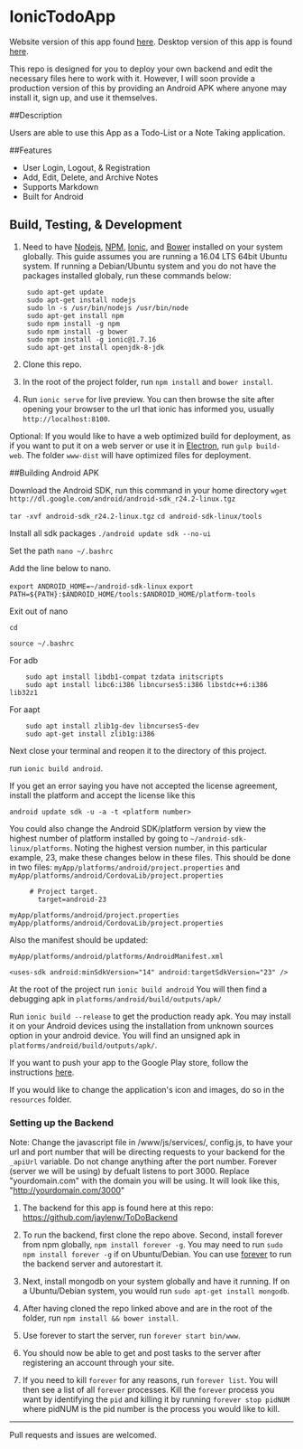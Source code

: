# IonicTodoApp

Website version of this app found [here](https://github.com/jaylenw/AngularJsTodoApp). Desktop version of this app is found [here](https://github.com/jaylenw/ElectronTodoApp).

This repo is designed for you to deploy your own backend and edit the necessary files here to work with it. However, I will soon provide a production version of this by providing an Android APK where anyone may install it, sign up, and use it themselves.

##Description

Users are able to use this App as a Todo-List or a Note Taking application.

##Features

* User Login, Logout, & Registration
* Add, Edit, Delete, and Archive Notes
* Supports Markdown
* Built for Android

## Build, Testing, & Development

1. Need to have [Nodejs](https://nodejs.org/en/), [NPM](https://www.npmjs.com/), [Ionic](http://ionicframework.com/), and [Bower](https://bower.io/) installed on your system globally. This guide assumes you are running a 16.04 LTS 64bit Ubuntu system. If running a Debian/Ubuntu system and you do not have the packages installed globaly, run these commands below:

        sudo apt-get update  
        sudo apt-get install nodejs  
        sudo ln -s /usr/bin/nodejs /usr/bin/node  
        sudo apt-get install npm
        sudo npm install -g npm
        sudo npm install -g bower
        sudo npm install -g ionic@1.7.16
        sudo apt-get install openjdk-8-jdk

2. Clone this repo.

3. In the root of the project folder, run `npm install` and `bower install`.

4. Run `ionic serve` for live preview. You can then browse the site after opening your browser to the url that ionic has informed you, usually `http://localhost:8100`.

Optional: If you would like to have a web optimized build for deployment, as if you want to put it on a web server or use it in [Electron](http://electron.atom.io/), run `gulp build-web`. The folder `www-dist` will have optimized files for deployment.

##Building Android APK

Download the Android SDK, run this command in your home directory
`wget http://dl.google.com/android/android-sdk_r24.2-linux.tgz`

`tar -xvf android-sdk_r24.2-linux.tgz`
`cd android-sdk-linux/tools`

Install all sdk packages
`./android update sdk --no-ui`

Set the path
`nano ~/.bashrc`

Add the line below to nano.

`export ANDROID_HOME=~/android-sdk-linux`
`export PATH=${PATH}:$ANDROID_HOME/tools:$ANDROID_HOME/platform-tools`

Exit out of nano

`cd`

`source ~/.bashrc`

For adb

        sudo apt install libdb1-compat tzdata initscripts
        sudo apt install libc6:i386 libncurses5:i386 libstdc++6:i386 lib32z1

For aapt

        sudo apt install zlib1g-dev libncurses5-dev
        sudo apt-get install zlib1g:i386

Next close your terminal and reopen it to the directory of this project.

run `ionic build android`.

If you get an error saying you have not accepted the license agreement,
install the platform and accept the license like this

`android update sdk -u -a -t <platform number>`

You could also change the Android SDK/platform version by view the highest number
of platform installed by going to `~/android-sdk-linux/platforms`. Noting the highest
version number, in this particular example, 23, make these changes below in these files.
This should be done in two files:
`myApp/platforms/android/project.properties` and
`myApp/platforms/android/CordovaLib/project.properties`

         # Project target.
	       target=android-23

`myApp/platforms/android/project.properties myApp/platforms/android/CordovaLib/project.properties`

Also the manifest should be updated:

`myApp/platforms/android/platforms/AndroidManifest.xml`

`<uses-sdk android:minSdkVersion="14" android:targetSdkVersion="23" />`

At the root of the project run `ionic build android`
You will then find a debugging apk in `platforms/android/build/outputs/apk/`

Run `ionic build --release` to get the production ready apk. You may install it
on your Android devices using the installation from unknown sources option in
your android device. You will find an unsigned apk in `platforms/android/build/outputs/apk/`.

If you want to push your app to the Google Play store, follow the instructions
[here](http://ionicframework.com/docs/guide/publishing.html).

If you would like to change the application's icon and images, do so in the
`resources` folder.


### Setting up the Backend

Note: Change the javascript file in /www/js/services/, config.js,  to have your url and port number
   that will be directing requests to your backend for the `_apiUrl` variable. Do not change anything after the port number. Forever (server we will be using) by defualt listens to port 3000. Replace "yourdomain.com" with the domain you will be using. It will look like this, "http://yourdomain.com/3000"

1. The backend for this app is found here at this repo: https://github.com/jaylenw/ToDoBackend

2. To run the backend, first clone the repo above. Second, install forever from npm globally, `npm install forever -g`. You may    need to run `sudo npm install forever -g` if on Ubuntu/Debian.
   You can use [forever](https://www.npmjs.com/package/forever) to run the backend server and autorestart it.

3. Next, install mongodb on your system globally and have it running. If on a Ubuntu/Debian system, you would run
   `sudo apt-get install mongodb`.

4. After having cloned the repo linked above and are in the root of the folder, run `npm install && bower install`.

5. Use forever to start the server, run `forever start bin/www`.

6. You should now be able to get and post tasks to the server after registering an account through your site.

7. If you need to kill `forever` for any reasons, run `forever list`. You will then see a list of all `forever` processes. Kill the `forever` process you want
by identifying the `pid` and killing it by running `forever stop pidNUM` where pidNUM is the pid number is the process you would like to kill.

--------------------------------------------------------------------------------------------------------------

Pull requests and issues are welcomed.
